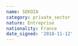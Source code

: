 ```yaml
---
name: SEKOIA
category: private_sector
nature: Entreprise
nationality: France
date_signed: '2018-11-12'
---
```

    